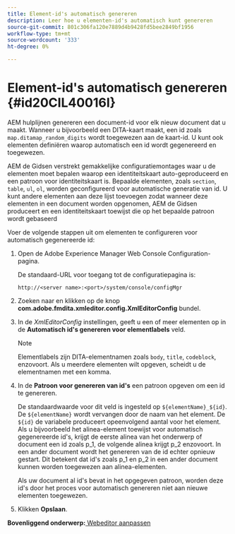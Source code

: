 ```yaml
---
title: Element-id's automatisch genereren
description: Leer hoe u elementen-id's automatisch kunt genereren
source-git-commit: 801c306fa120e7889d4b9428fd5bee2849bf1956
workflow-type: tm+mt
source-wordcount: '333'
ht-degree: 0%

---
```



# Element-id&#39;s automatisch genereren {#id20CIL40016I}

AEM hulplijnen genereren een document-id voor elk nieuw document dat u maakt. Wanneer u bijvoorbeeld een DITA-kaart maakt, een id zoals `map.ditamap_random_digits` wordt toegewezen aan de kaart-id. U kunt ook elementen definiëren waarop automatisch een id wordt gegenereerd en toegewezen.

AEM de Gidsen verstrekt gemakkelijke configuratiemontages waar u de elementen moet bepalen waarop een identiteitskaart auto-geproduceerd en een patroon voor identiteitskaart is. Bepaalde elementen, zoals `section`, `table`, `ul`, `ol`, worden geconfigureerd voor automatische generatie van id. U kunt andere elementen aan deze lijst toevoegen zodat wanneer deze elementen in een document worden opgenomen, AEM de Gidsen produceert en een identiteitskaart toewijst die op het bepaalde patroon wordt gebaseerd

Voer de volgende stappen uit om elementen te configureren voor automatisch gegenereerde id:

1. Open de Adobe Experience Manager Web Console Configuration-pagina.

   De standaard-URL voor toegang tot de configuratiepagina is:

   ```http
   http://<server name>:<port>/system/console/configMgr
   ```

1. Zoeken naar en klikken op de knop **com.adobe.fmdita.xmleditor.config.XmlEditorConfig** bundel.

1. In de *XmlEditorConfig* instellingen, geeft u een of meer elementen op in de **Automatisch id&#39;s genereren voor elementlabels** veld.

   >[!NOTE]
   >
   > Elementlabels zijn DITA-elementnamen zoals `body`, `title`, `codeblock`, enzovoort. Als u meerdere elementen wilt opgeven, scheidt u de elementnamen met een komma.

1. In de **Patroon voor genereren van id&#39;s** een patroon opgeven om een id te genereren.

   De standaardwaarde voor dit veld is ingesteld op `${elementName}_${id}`. De `${elementName}` wordt vervangen door de naam van het element. De `${id}` de variabele produceert opeenvolgend aantal voor het element. Als u bijvoorbeeld het alinea-element toewijst voor automatisch gegenereerde id&#39;s, krijgt de eerste alinea van het onderwerp of document een id zoals p\_1, de volgende alinea krijgt p\_2 enzovoort. In een ander document wordt het genereren van de id echter opnieuw gestart. Dit betekent dat id&#39;s zoals p\_1 en p\_2 in een ander document kunnen worden toegewezen aan alinea-elementen.

   Als uw document al id&#39;s bevat in het opgegeven patroon, worden deze id&#39;s door het proces voor automatisch genereren niet aan nieuwe elementen toegewezen.

1. Klikken **Opslaan**.


**Bovenliggend onderwerp:**[ Webeditor aanpassen](conf-web-editor.md)

